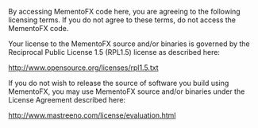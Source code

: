 By accessing MementoFX code here, you are agreeing to the following licensing terms.
If you do not agree to these terms, do not access the MementoFX code.

Your license to the MementoFX source and/or binaries is governed by the Reciprocal Public License 1.5 (RPL1.5) license as described here: 

http://www.opensource.org/licenses/rpl1.5.txt

If you do not wish to release the source of software you build using MementoFX, you may use MementoFX source and/or binaries under the License Agreement described here:

http://www.mastreeno.com/license/evaluation.html